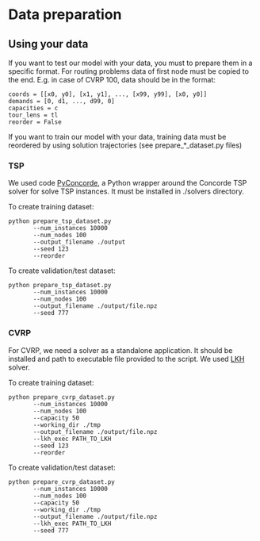 # Data preparation

## Using your data 
If you want to test our model with your data, you must to prepare them in a specific format.
For routing problems data of first node must be copied to the end. E.g. in case of CVRP 100, data should be in the format:

```
coords = [[x0, y0], [x1, y1], ..., [x99, y99], [x0, y0]]
demands = [0, d1, ..., d99, 0]
capacities = c
tour_lens = tl
reorder = False 
```

If you want to train our model with your data, training data must be reordered by using solution trajectories (see prepare_*_dataset.py files)  

### TSP

We used code [PyConcorde](https://github.com/jvkersch/pyconcorde), a Python wrapper around the Concorde TSP solver for solve TSP instances. 
It must be installed in ./solvers directory.

To create training dataset: 
```
python prepare_tsp_dataset.py 
       --num_instances 10000
       --num_nodes 100
       --output_filename ./output
       --seed 123
       --reorder
```

To create validation/test dataset: 
```
python prepare_tsp_dataset.py 
       --num_instances 10000
       --num_nodes 100
       --output_filename ./output/file.npz
       --seed 777
```
 
### CVRP
For CVRP, we need a solver as a standalone application.
It should be installed and path to executable file provided to the script.
We used [LKH](http://webhotel4.ruc.dk/~keld/research/LKH-3/) solver.

To create training dataset:
```
python prepare_cvrp_dataset.py 
       --num_instances 10000
       --num_nodes 100
       --capacity 50
       --working_dir ./tmp
       --output_filename ./output/file.npz
       --lkh_exec PATH_TO_LKH
       --seed 123
       --reorder
```

To create validation/test dataset: 
```
python prepare_cvrp_dataset.py 
       --num_instances 10000
       --num_nodes 100
       --capacity 50
       --working_dir ./tmp
       --output_filename ./output/file.npz
       --lkh_exec PATH_TO_LKH
       --seed 777
```

